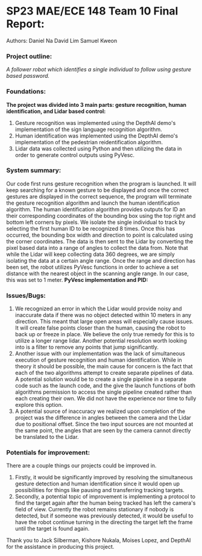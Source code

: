 # SP23 MAE/ECE 148 Team 10 Final Report: 
Authors:
Daniel Na
David Lim
Samuel Kweon

### Project outline:
_A follower robot which identifies a single individual to follow using gesture based password._

### Foundations:
**The project was divided into 3 main parts: gesture recognition, human identification, and Lidar based control:**
1. Gesture recognition was implemented using the DepthAI demo's implementation of the sign language recognition algorithm.
2. Human identification was implemented using the DepthAI demo's implementation of the pedestrian reidentification algorithm.
3. Lidar data was collected using Python and then utilizing the data in order to generate control outputs using PyVesc.

### System summary:
Our code first runs gesture recognition when the program is launched. It will keep searching for a known gesture to be displayed and once the correct gestures are displayed in the correct sequence, the program will terminate the gesture recognition algorithm and launch the human identification algorithm. The human identification algorithm provides outputs for ID an their corresponding coordinates of the bounding box using the top right and bottom left corners by pixels. We isolate the single individual to track by selecting the first human ID to be recognized 8 times. Once this has occurred, the bounding box width and direction to point is calculated using the corner coordinates. The data is then sent to the Lidar by converting the pixel based data into a range of angles to collect the data from. Note that while the Lidar will keep collecting data 360 degrees, we are simply isolating the data at a certain angle range. Once the range and direction has been set, the robot utilizes PyVesc functions in order to achieve a set distance with the nearest object in the scanning angle range. In our case, this was set to 1 meter. 
**PyVesc implementation and PID:**


### Issues/Bugs:
1. We recognized an error in which the Lidar would provide noisy and inaccurate data if there was no object detected within 10 meters in any direction. This meant that large open areas will especially cause issues. It will create false points closer than the human, causing the robot to back up or freeze in place. We believe the only true remedy for this is to utilize a longer range lidar. Another potential resolution worth looking into is a filter to remove any points that jump significantly.
2. Another issue with our implementation was the lack of simultaneous execution of gesture recognition and human identification. While in theory it should be possible, the main cause for concern is the fact that each of the two algorithms attempt to create separate pipelines of data. A potential solution would be to create a single pipeline in a separate code such as the launch code, and the give the launch functions of both algorithms permission to access the single pipeline created rather than each creating their own. We did not have the experience nor time to fully explore this option. 
3. A potential source of inaccuracy we realized upon completion of the project was the difference in angles between the camera and the Lidar due to positional offset. Since the two input sources are not mounted at the same point, the angles that are seen by the camera cannot directly be translated to the Lidar. 

### Potentials for improvement:
There are a couple things our projects could be improved in. 
1. Firstly, it would be significantly improved by resolving the simultaneous gesture detection and human identification since it would open up possibilities for things like pausing and transferring tracking targets. 
2. Secondly, a potential topic of improvement is implementing a protocol to find the target again after the human being tracked has left the camera's field of view. Currently the robot remains stationary if nobody is detected, but if someone was previously detected, it would be useful to have the robot continue turning in the directing the target left the frame until the target is found again. 

Thank you to Jack Silberman, Kishore Nukala, Moises Lopez, and DepthAI for the assistance in producing this project.
